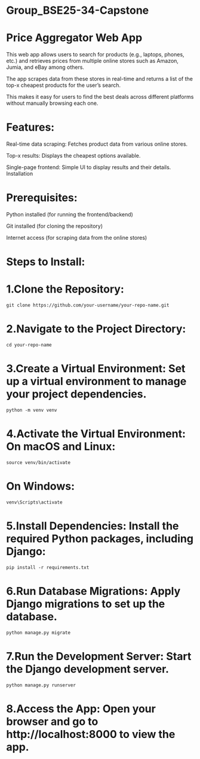 # Group_BSE25-34-Capstone
# Price Aggregator Web App
This web app allows users to search for products (e.g., laptops, phones, etc.) and retrieves prices from multiple online stores such as Amazon, Jumia, and eBay among others.

The app scrapes data from these stores in real-time and returns a list of the top-x cheapest products for the user’s search. 

This makes it easy for users to find the best deals across different platforms without manually browsing each one.

# Features:

Real-time data scraping: Fetches product data from various online stores.

Top-x results: Displays the cheapest options available.

Single-page frontend: Simple UI to display results and their details.
Installation

# Prerequisites:
Python installed (for running the frontend/backend)

Git installed (for cloning the repository)

Internet access (for scraping data from the online stores)

# Steps to Install:

# 1.Clone the Repository:
    git clone https://github.com/your-username/your-repo-name.git

# 2.Navigate to the Project Directory:
    cd your-repo-name

# 3.Create a Virtual Environment: Set up a virtual environment to manage your project dependencies.
    python -m venv venv

# 4.Activate the Virtual Environment: On macOS and Linux:
    source venv/bin/activate
# On Windows:
    venv\Scripts\activate

# 5.Install Dependencies: Install the required Python packages, including Django:
    pip install -r requirements.txt
# 6.Run Database Migrations: Apply Django migrations to set up the database.
    python manage.py migrate
# 7.Run the Development Server: Start the Django development server.
    python manage.py runserver
# 8.Access the App: Open your browser and go to http://localhost:8000 to view the app.
